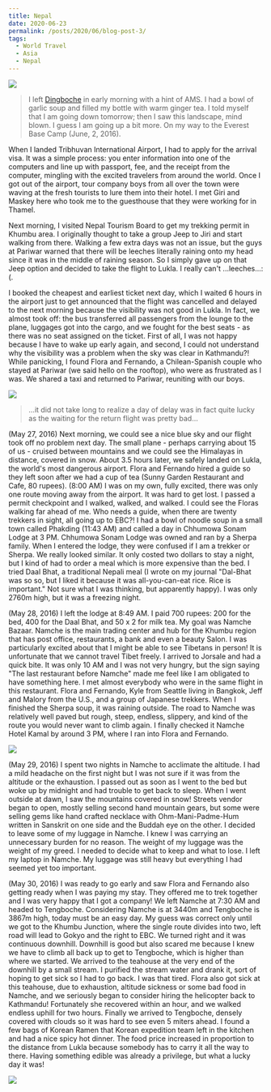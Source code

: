 ```yaml
---
title: Nepal
date: 2020-06-23
permalink: /posts/2020/06/blog-post-3/
tags:
  - World Travel
  - Asia
  - Nepal
---
```


![](/photograph/nepal.khumbu.1.png)

>I left [Dingboche](https://goo.gl/maps/VJhhDz9UqBezfTvD9) in early morning with a hint of AMS. I had a bowl of garlic soup and filled my bottle with warm ginger tea. I told myself that I am going down tomorrow; then I saw this landscape, mind blown. I guess I am going up a bit more. On my way to the Everest Base Camp (June, 2, 2016).

When I landed Tribhuvan International Airport, I had to apply for the arrival visa. It was a simple process: you enter information into one of the computers and line up with passport, fee, and the receipt from the computer, mingling with the excited travelers from around the world. Once I got out of the airport, tour company boys from all over the town were waving at the fresh tourists to lure them into their hotel. I met Giri and Maskey here who took me to the guesthouse that they were working for in Thamel.

Next morning, I visited Nepal Tourism Board to get my trekking permit in Khumbu area. I originally thought to take a group Jeep to Jiri and start walking from there. Walking a few extra days was not an issue, but the guys at Pariwar warned that there will be leeches literally raining onto my head since it was in the middle of raining season. So I simply gave up on that Jeep option and decided to take the flight to Lukla. I really can't ...leeches...:(. 

I booked the cheapest and earliest ticket next day, which I waited 6 hours in the airport just to get announced that the flight was cancelled and delayed to the next morning because the visibility was not good in Lukla. In fact, we almost took off: the bus transferred all passengers from the lounge to the plane, luggages got into the cargo, and we fought for the best seats - as there was no seat assigned on the ticket. First of all, I was not happy because I have to wake up early again, and second, I could not understand why the visibility was a problem when the sky was clear in Kathmandu?! While panicking, I found Flora and Fernando, a Chilean-Spanish couple who stayed at Pariwar (we said hello on the rooftop), who were as frustrated as I was. We shared a taxi and returned to Pariwar, reuniting with our boys.

![](/photograph/nepal.khumbu.2.png)

>...it did not take long to realize a day of delay was in fact quite lucky as the waiting for the return flight was pretty bad... 

(May 27, 2016) Next morning, we could see a nice blue sky and our flight took off no problem next day. The small plane - perhaps carrying about 15 of us - cruised between mountains and we could see the Himalayas in distance, covered in snow. About 3.5 hours later, we safely landed on Lukla, the world's most dangerous airport. Flora and Fernando hired a guide so they left soon after we had a cup of tea (Sunny Garden Restaurant and Cafe, 80 rupees). (8:00 AM) I was on my own, fully excited, there was only one route moving away from the airport. It was hard to get lost. I passed a permit checkpoint and I walked, walked, and walked. I could see the Floras walking far ahead of me. Who needs a guide, when there are twenty trekkers in sight, all going up to EBC?! I had a bowl of noodle soup in a small town called Phakding (11:43 AM) and called a day in Chhumowa Sonam Lodge at 3 PM. Chhumowa Sonam Lodge was owned and ran by a Sherpa family. When I entered the lodge, they were confused if I am a trekker or Sherpa. We really looked similar. It only costed two dollars to stay a night, but I kind of had to order a meal which is more expensive than the bed. I tried Daal Bhat, a traditional Nepali meal (I wrote on my journal "Dal-Bhat was so so, but I liked it because it was all-you-can-eat rice. Rice is important." Not sure what I was thinking, but apparently happy). I was only 2760m high, but it was a freezing night.

(May 28, 2016) I left the lodge at 8:49 AM. I paid 700 rupees: 200 for the bed, 400 for the Daal Bhat, and 50 x 2 for milk tea. My goal was Namche Bazaar. Namche is the main trading center and hub for the Khumbu region that has post office, restaurants, a bank and even a beauty Salon. I was particularly excited about that I might be able to see Tibetans in person! It is unfortunate that we cannot travel Tibet freely. I arrived to Jorsale and had a quick bite. It was only 10 AM and I was not very hungry, but the sign saying "The last restaurant before Namche" made me feel like I am obligated to have something here. I met almost everybody who were in the same flight in this restaurant. Flora and Fernando, Kyle from Seattle living in Bangkok, Jeff and Malory from the U.S., and a group of Japanese trekkers. When I finished the Sherpa soup, it was raining outside. The road to Namche was relatively well paved but rough, steep, endless, slippery, and kind of the route you would never want to climb again. I finally checked it Namche Hotel Kamal by around 3 PM, where I ran into Flora and Fernando.

![](/photograph/nepal.khumbu.3.png)

(May 29, 2016) I spent two nights in Namche to acclimate the altitude. I had a mild headache on the first night but I was not sure if it was from the altitude or the exhaustion. I passed out as soon as I went to the bed but woke up by midnight and had trouble to get back to sleep. When I went outside at dawn, I saw the mountains covered in snow! Streets vendor began to open, mostly selling second hand mountain gears, but some were selling gems like hand crafted necklace with Ohm-Mani-Padme-Hum written in Sanskrit on one side and the Buddah eye on the other. I decided to leave some of my luggage in Namche. I knew I was carrying an unnecessary burden for no reason. The weight of my luggage was the weight of my greed. I needed to decide what to keep and what to lose. I left my laptop in Namche. My luggage was still heavy but everything I had seemed yet too important.

(May 30, 2016) I was ready to go early and saw Flora and Fernando also getting ready when I was paying my stay. They offered me to trek together and I was very happy that I got a company! We left Namche at 7:30 AM and headed to Tengboche. Considering Namche is at 3440m and Tengboche is 3867m high, today must be an easy day. My guess was correct only until we got to the Khumbu Junction, where the single route divides into two, left road will lead to Gokyo and the right to EBC. We turned right and it was continuous downhill. Downhill is good but also scared me because I knew we have to climb all back up to get to Tengboche, which is higher than where we started. We arrived to the teahouse at the very end of the downhill by a small stream. I purified the stream water and drank it, sort of hoping to get sick so I had to go back. I was that tired. Flora also got sick at this teahouse, due to exhaustion, altitude sickness or some bad food in Namche, and we seriously began to consider hiring the helicopter back to Kathmandu! Fortunately she recovered within an hour, and we walked endless uphill for two hours. Finally we arrived to Tengboche, densely covered with clouds so it was hard to see even 5 miters ahead. I found a few bags of Korean Ramen that Korean expedition team left in the kitchen and had a nice spicy hot dinner. The food price increased in proportion to the distance from Lukla because somebody has to carry it all the way to there. Having something edible was already a privilege, but what a lucky day it was!

![](/photograph/nepal.khumbu.4.png)



